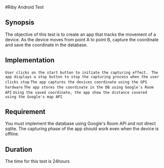 #Riby Android Test
## Synopsis
<p>
The objective of this test is to create an app that tracks the movement of a device.
As the device moves from point A to point B, capture the coordinate and
save the coordinate in the database.
</p>

## Implementation
```User clicks on the start button to initiate the capturing effect. ```
```The app displays a stop button to stop the capturing process when the user clicks stop```
```The app captures the devices coordinate using the GPS hardware```
```The app stores the coordinate in the DB using Google's Room API```
```Using the saved coordinate, the app show the distance covered using the Google's map API```

## Requirement
You must implement the database using Google's Room API and not direct sqlite.
The capturing phase of the app should work even when the device is offline.

## Duration
The time for this test is 24hours
